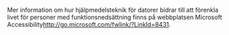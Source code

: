 <Token xmlns:xlink="http://www.w3.org/1999/xlink">Mer information om hur hjälpmedelsteknik för datorer bidrar till att förenkla livet för personer med funktionsnedsättning finns på <externalLink xmlns="http://ddue.schemas.microsoft.com/authoring/2003/5"><linkText>webbplatsen Microsoft Accessibility</linkText><linkUri>http://go.microsoft.com/fwlink/?LinkId=8431</linkUri></externalLink>.</Token>

<!--HONumber=May16_HO2-->


